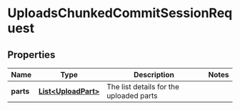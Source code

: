 

# UploadsChunkedCommitSessionRequest


## Properties

| Name | Type | Description | Notes |
|------------ | ------------- | ------------- | -------------|
|**parts** | [**List&lt;UploadPart&gt;**](UploadPart.md) | The list details for the uploaded parts |  |



